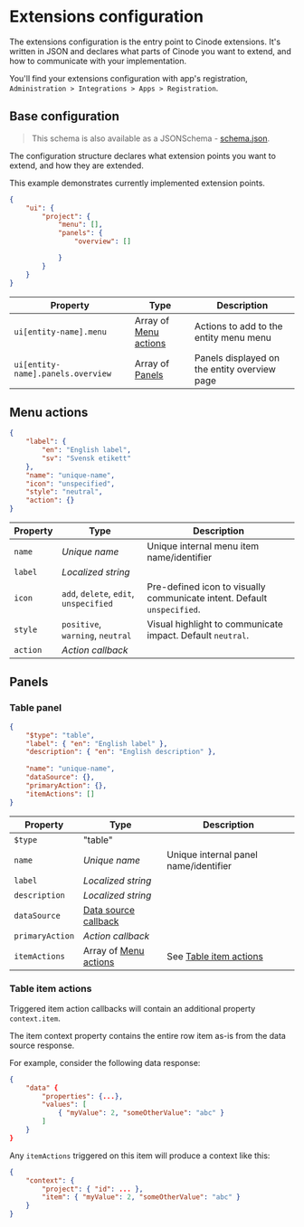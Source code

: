 # Extensions configuration

The extensions configuration is the entry point to Cinode extensions. It's written in JSON and declares what parts of Cinode you want to extend, and how to communicate with your implementation.

You'll find your extensions configuration with app's registration, `Administration > Integrations > Apps > Registration`.

## Base configuration

> This schema is also available as a JSONSchema - [schema.json](schema.json).

The configuration structure declares what extension points you want to extend, and how they are extended.

This example demonstrates currently implemented extension points.

```json
{
    "ui": { 
        "project": { 
            "menu": [],
            "panels": {
                "overview": []

            }
        }
    }
}
```

| Property                          | Type                                   | Description                                  |
| --------------------------------- | -------------------------------------- | -------------------------------------------- |
| `ui[entity-name].menu`            | Array of [Menu actions](#menu-actions) | Actions to add to the entity menu menu       |
| `ui[entity-name].panels.overview` | Array of [Panels](#panels)             | Panels displayed on the entity overview page |

## Menu actions

```json
{
    "label": {
        "en": "English label",
        "sv": "Svensk etikett"
    },
    "name": "unique-name",
    "icon": "unspecified",
    "style": "neutral",
    "action": {}
}
```

| Property | Type                                   | Description                                                             |
| -------- | -------------------------------------- | ----------------------------------------------------------------------- |
| `name`   | *Unique name*                          | Unique internal menu item name/identifier                               |
| `label`  | *Localized string*                     |                                                                         |
| `icon`   | `add`, `delete`, `edit`, `unspecified` | Pre-defined icon to visually communicate intent. Default `unspecified`. |
| `style`  | `positive`, `warning`, `neutral`       | Visual highlight to communicate impact. Default `neutral`.              |
| `action` | *Action callback*                      |                                                                         |

## Panels

### Table panel

```json
{
    "$type": "table",
    "label": { "en": "English label" },
    "description": { "en": "English description" },
    
    "name": "unique-name",
    "dataSource": {},
    "primaryAction": {},
    "itemActions": []
}
```

| Property        | Type                                       | Description                                   |
| --------------- | ------------------------------------------ | --------------------------------------------- |
| `$type`         | "table"                                    |                                               |
| `name`          | *Unique name*                              | Unique internal panel name/identifier         |
| `label`         | *Localized string*                         |                                               |
| `description`   | *Localized string*                         |                                               |
| `dataSource`    | [Data source callback](./callback-data.md) |                                               |
| `primaryAction` | *Action callback*                          |                                               |
| `itemActions`   | Array of [Menu actions](#menu-actions)     | See [Table item actions](#table-item-actions) |

### Table item actions

Triggered item action callbacks will contain an additional property `context.item`.

The item context property contains the entire row item as-is from the data source response.

For example, consider the following data response:

```json
{
    "data" {
        "properties": {...},
        "values": [
            { "myValue": 2, "someOtherValue": "abc" }
        ]
    }
}
```

Any `itemActions` triggered on this item will produce a context like this: 

```json
{
    "context": {
        "project": { "id": ... },
        "item": { "myValue": 2, "someOtherValue": "abc" } 
    }
}
```
